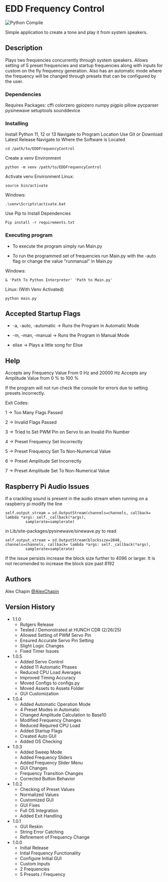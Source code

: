 # EDD Frequency Control

![Python Compile](https://github.com/AlexChapin/EDDFrequencyControl/actions/workflows/pythoncompile.yml/badge.svg)

Simple application to create a tone and play it from system speakers.

## Description

Plays two frequencies concurrently through system speakers. Allows setting of 5 preset frequencies and startup frequencies along with inputs for custom on the fly frequency generation. Also has an automatic mode where the frequency will be changed through presets that can be configured by the user. 

### Dependencies

Requires Packages:
cffi
colorzero
gpiozero
numpy
pigpio
pillow
pycparser
pysinewave
setuptools
sounddevice

### Installing

Install Python 11, 12 or 13
Navigate to Program Location
Use Git or Download Latest Release
Navigate to Where the Software is Located
```
cd /path/to/EDDFrequencyControl
```

Create a venv Environment
```
python -m venv /path/to/EDDFrequencyControl
```

Activate venv Environment
Linux:
```
source bin/activate
```
Windows:
```
.\venv\Scripts\activate.bat
```

Use Pip to Install Dependencies
```
Pip install -r requirements.txt
```

### Executing program

* To execute the program simply run Main.py

* To run the programmed set of frequencies run Main.py with the -auto flag or change the value "runmanual" in Main.py

Windows:
```
& 'Path To Python Interpreter' 'Path to Main.py'
```

Linux: (With Venv Activated)
```
python main.py
```

## Accepted Startup Flags

* -a, -auto, -automatic -> Runs the Program in Automatic Mode

* -m, -man, -manual -> Runs the Program in Manual Mode

* elise -> Plays a little song for Elise

## Help

Accepts any Frequency Value From 0 Hz and 20000 Hz
Accepts any Amplitude Value from 0 % to 100 %

If the program will not run check the console for errors due to setting presets incorrectly.

Exit Codes:

1 -> Too Many Flags Passed

2 -> Invalid Flags Passed

3 -> Tried to Set PWM Pin on Servo to an Invalid Pin Number

4 -> Preset Frequency Set Incorrectly

5 -> Preset Frequency Set To Non-Numerical Value

6 -> Preset Amplitude Set Incorrectly

7 -> Preset Amplitude Set To Non-Numerical Value

## Raspberry Pi Audio Issues
If a crackling sound is present in the audio stream when running on a raspberry pi modify the line
```
self.output_stream = sd.OutputStream(channels=channels, callback= lambda *args: self._callback(*args), 
         samplerate=samplerate)
```
in Lib/site-packages/pysinewave/sinewave.py to read
```
self.output_stream = sd.OutputStream(blocksize=2048, channels=channels, callback= lambda *args: self._callback(*args), 
         samplerate=samplerate)
```

If the issue persists increase the block size further to 4096 or larger.
It is not recomended to increase the block size past 8192

## Authors

Alex Chapin
[@AlexChapin](https://github.com/AlexChapin)

## Version History

* 1.1.0
    * Rutgers Release
    * Tested / Demonstrated at HUNCH CDR (2/26/25)
    * Allowed Setting of PWM Servo Pin
    * Ensured Accurate Servo Pin Setting
    * Slight Logic Changes
    * Fixed Timer Issues
* 1.0.5
    * Added Servo Control
    * Added 11 Automatic Phases
    * Reduced CPU Load Averages
    * Improved Timing Accuracy
    * Moved Configs to configs.py
    * Moved Assets to Assets Folder
    * GUI Customization
* 1.0.4
    * Added Automatic Operation Mode
    * 4 Preset Modes in Automatic
    * Changed Amplitude Calculation to Base10
    * Modified Frequency Changes
    * Reduced Required CPU Load
    * Added Startup Flags
    * Created Auto GUI
    * Added OS Checking
* 1.0.3
    * Added Sweep Mode
    * Added Frequency Sliders
    * Added Frequency Slider Menu
    * GUI Changes
    * Frequency Transition Changes
    * Corrected Button Behavior
* 1.0.2
    * Checking of Preset Values
    * Normalized Values
    * Customized GUI
    * GUI Fixes
    * Full OS Integration
    * Added Exit Handling
* 1.0.1
    * GUI Reskin
    * String Error Catching
    * Refinement of Frequency Change
* 1.0.0
    * Initial Release
    * Intial Frequency Functionality
    * Configure Initial GUI
    * Custom Inputs
    * 2 Frequencies
    * 5 Presets / Frequency